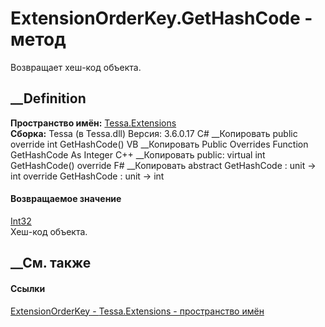# ExtensionOrderKey.GetHashCode - метод
Возвращает хеш-код объекта.
##  __Definition
 **Пространство имён:** [Tessa.Extensions](N_Tessa_Extensions.htm)  
 **Сборка:** Tessa (в Tessa.dll) Версия: 3.6.0.17
C# __Копировать
     public override int GetHashCode()
VB __Копировать
     Public Overrides Function GetHashCode As Integer
C++ __Копировать
     public:
    virtual int GetHashCode() override
F# __Копировать
     abstract GetHashCode : unit -> int 
    override GetHashCode : unit -> int 
#### Возвращаемое значение
[Int32](https://learn.microsoft.com/dotnet/api/system.int32)  
Хеш-код объекта.
##  __См. также
#### Ссылки
[ExtensionOrderKey - ](T_Tessa_Extensions_ExtensionOrderKey.htm)
[Tessa.Extensions - пространство имён](N_Tessa_Extensions.htm)
